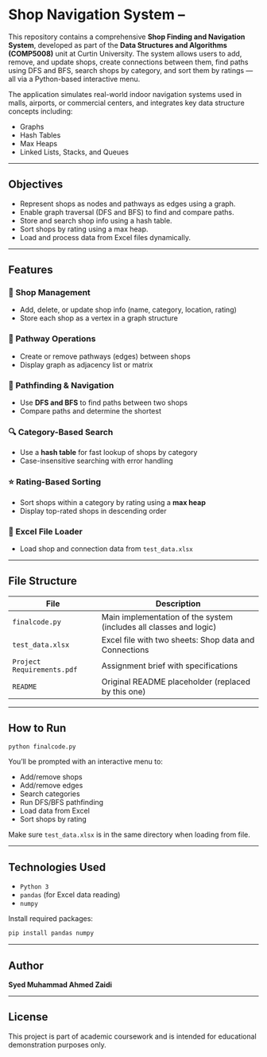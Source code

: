 # Shop Navigation System – 

This repository contains a comprehensive **Shop Finding and Navigation System**, developed as part of the **Data Structures and Algorithms (COMP5008)** unit at Curtin University. The system allows users to add, remove, and update shops, create connections between them, find paths using DFS and BFS, search shops by category, and sort them by ratings — all via a Python-based interactive menu.

The application simulates real-world indoor navigation systems used in malls, airports, or commercial centers, and integrates key data structure concepts including:
- Graphs
- Hash Tables
- Max Heaps
- Linked Lists, Stacks, and Queues

---

## Objectives
- Represent shops as nodes and pathways as edges using a graph.
- Enable graph traversal (DFS and BFS) to find and compare paths.
- Store and search shop info using a hash table.
- Sort shops by rating using a max heap.
- Load and process data from Excel files dynamically.

---

## Features
### 🏪 Shop Management
- Add, delete, or update shop info (name, category, location, rating)
- Store each shop as a vertex in a graph structure

### 🔗 Pathway Operations
- Create or remove pathways (edges) between shops
- Display graph as adjacency list or matrix

### 🧭 Pathfinding & Navigation
- Use **DFS and BFS** to find paths between two shops
- Compare paths and determine the shortest

### 🔍 Category-Based Search
- Use a **hash table** for fast lookup of shops by category
- Case-insensitive searching with error handling

### ⭐ Rating-Based Sorting
- Sort shops within a category by rating using a **max heap**
- Display top-rated shops in descending order

### 📂 Excel File Loader
- Load shop and connection data from `test_data.xlsx`

---

## File Structure
| File | Description |
|------|-------------|
| `finalcode.py` | Main implementation of the system (includes all classes and logic) |
| `test_data.xlsx` | Excel file with two sheets: Shop data and Connections |
| `Project Requirements.pdf` | Assignment brief with specifications |
| `README` | Original README placeholder (replaced by this one) |

---

## How to Run
```bash
python finalcode.py
```

You’ll be prompted with an interactive menu to:
- Add/remove shops
- Add/remove edges
- Search categories
- Run DFS/BFS pathfinding
- Load data from Excel
- Sort shops by rating

Make sure `test_data.xlsx` is in the same directory when loading from file.

---

## Technologies Used
- `Python 3`
- `pandas` (for Excel data reading)
- `numpy`

Install required packages:
```bash
pip install pandas numpy
```

---

## Author
**Syed Muhammad Ahmed Zaidi**  

---

## License
This project is part of academic coursework and is intended for educational demonstration purposes only.
